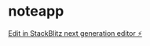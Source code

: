 # noteapp

[Edit in StackBlitz next generation editor ⚡️](https://stackblitz.com/~/github.com/Samuel85-git/noteapp)